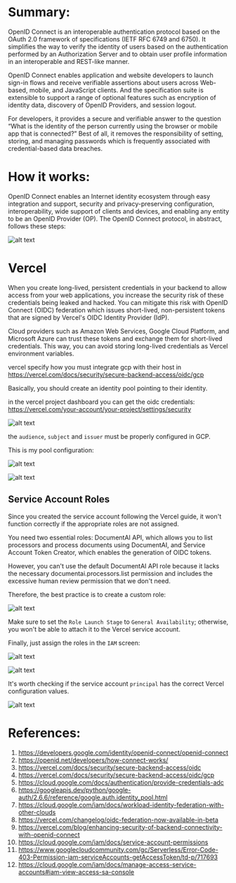 # Summary: 

OpenID Connect is an interoperable authentication protocol based on the OAuth 2.0 framework of specifications (IETF RFC 6749 and 6750). It simplifies the way to verify the identity of users based on the authentication performed by an Authorization Server and to obtain user profile information in an interoperable and REST-like manner.

OpenID Connect enables application and website developers to launch sign-in flows and receive verifiable assertions about users across Web-based, mobile, and JavaScript clients. And the specification suite is extensible to support a range of optional features such as encryption of identity data, discovery of OpenID Providers, and session logout.

For developers, it provides a secure and verifiable answer to the question “What is the identity of the person currently using the browser or mobile app that is connected?” Best of all, it removes the responsibility of setting, storing, and managing passwords which is frequently associated with credential-based data breaches.

# How it works:

OpenID Connect enables an Internet identity ecosystem through easy integration and support, security and privacy-preserving configuration, interoperability, wide support of clients and devices, and enabling any entity to be an OpenID Provider (OP).
The OpenID Connect protocol, in abstract, follows these steps:

![alt text](/docs/assets/vercel_and_gcp_integration/image_9.png)

# Vercel

When you create long-lived, persistent credentials in your backend to allow access from your web applications, you increase the security risk of these credentials being leaked and hacked. You can mitigate this risk with OpenID Connect (OIDC) federation which issues short-lived, non-persistent tokens that are signed by Vercel's OIDC Identity Provider (IdP).

Cloud providers such as Amazon Web Services, Google Cloud Platform, and Microsoft Azure can trust these tokens and exchange them for short-lived credentials. This way, you can avoid storing long-lived credentials as Vercel environment variables.

vercel specify how you must integrate gcp with their host in https://vercel.com/docs/security/secure-backend-access/oidc/gcp

Basically, you should create an identity pool pointing to their identity. 

in the vercel project dashboard you can get the oidc credentials: https://vercel.com/your-account/your-project/settings/security

![alt text](/docs/assets/vercel_and_gcp_integration/image_10.png)

the `audience`, `subject` and `issuer` must be properly configured in GCP.

This is my pool configuration: 

![alt text](/docs/assets/vercel_and_gcp_integration/image_11.png)

![alt text](/docs/assets/vercel_and_gcp_integration/image_12.png)

## Service Account Roles

Since you created the service account following the Vercel guide, it won't function correctly if the appropriate roles are not assigned.

You need two essential roles: DocumentAI API, which allows you to list processors and process documents using DocumentAI, and Service Account Token Creator, which enables the generation of OIDC tokens.

However, you can't use the default DocumentAI API role because it lacks the necessary documentai.processors.list permission and includes the excessive human review permission that we don't need.

Therefore, the best practice is to create a custom role:

![alt text](/docs/assets/vercel_and_gcp_integration/image_13.png)

Make sure to set the `Role Launch Stage` to `General Availability`; otherwise, you won't be able to attach it to the Vercel service account.

Finally, just assign the roles in the `IAM` screen:

![alt text](/docs/assets/vercel_and_gcp_integration/image_14.png)

![alt text](/docs/assets/vercel_and_gcp_integration/image_15.png)


It's worth checking if the service account `principal` has the correct Vercel configuration values.

![alt text](/docs/assets/vercel_and_gcp_integration/image_16.png)

# References: 

1. https://developers.google.com/identity/openid-connect/openid-connect
2. https://openid.net/developers/how-connect-works/
3. https://vercel.com/docs/security/secure-backend-access/oidc
4. https://vercel.com/docs/security/secure-backend-access/oidc/gcp
5. https://cloud.google.com/docs/authentication/provide-credentials-adc
6. https://googleapis.dev/python/google-auth/2.6.6/reference/google.auth.identity_pool.html
7. https://cloud.google.com/iam/docs/workload-identity-federation-with-other-clouds
8. https://vercel.com/changelog/oidc-federation-now-available-in-beta
9. https://vercel.com/blog/enhancing-security-of-backend-connectivity-with-openid-connect
10. https://cloud.google.com/iam/docs/service-account-permissions
11. https://www.googlecloudcommunity.com/gc/Serverless/Error-Code-403-Permission-iam-serviceAccounts-getAccessToken/td-p/717693
12. https://cloud.google.com/iam/docs/manage-access-service-accounts#iam-view-access-sa-console